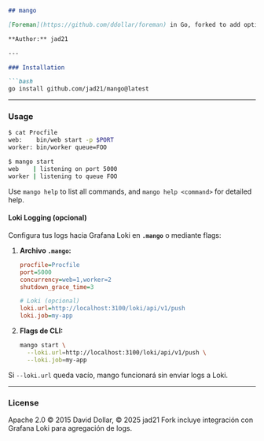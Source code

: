````markdown
## mango

[Foreman](https://github.com/ddollar/foreman) in Go, forked to add optional Loki-based log aggregation.

**Author:** jad21

---

### Installation

```bash
go install github.com/jad21/mango@latest
````

---

### Usage

```bash
$ cat Procfile
web:    bin/web start -p $PORT
worker: bin/worker queue=FOO

$ mango start
web    | listening on port 5000
worker | listening to queue FOO
```

Use `mango help` to list all commands, and `mango help <command>` for detailed help.

#### Loki Logging (opcional)

Configura tus logs hacia Grafana Loki en **`.mango`** o mediante flags:

1. **Archivo `.mango`:**

   ```ini
   procfile=Procfile
   port=5000
   concurrency=web=1,worker=2
   shutdown_grace_time=3

   # Loki (opcional)
   loki.url=http://localhost:3100/loki/api/v1/push
   loki.job=my-app
   ```

2. **Flags de CLI:**

   ```bash
   mango start \
     --loki.url=http://localhost:3100/loki/api/v1/push \
     --loki.job=my-app
   ```

Si `--loki.url` queda vacío, mango funcionará sin enviar logs a Loki.

---

### License

Apache 2.0 © 2015 David Dollar, © 2025 jad21
Fork incluye integración con Grafana Loki para agregación de logs.

